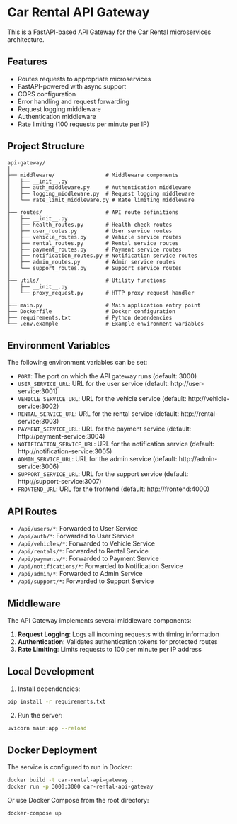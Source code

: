 # Car Rental API Gateway

This is a FastAPI-based API Gateway for the Car Rental microservices architecture.

## Features

- Routes requests to appropriate microservices
- FastAPI-powered with async support
- CORS configuration
- Error handling and request forwarding
- Request logging middleware
- Authentication middleware
- Rate limiting (100 requests per minute per IP)

## Project Structure

```
api-gateway/
│
├── middleware/                # Middleware components
│   ├── __init__.py
│   ├── auth_middleware.py     # Authentication middleware
│   ├── logging_middleware.py  # Request logging middleware
│   └── rate_limit_middleware.py # Rate limiting middleware
│
├── routes/                    # API route definitions
│   ├── __init__.py
│   ├── health_routes.py       # Health check routes
│   ├── user_routes.py         # User service routes
│   ├── vehicle_routes.py      # Vehicle service routes
│   ├── rental_routes.py       # Rental service routes
│   ├── payment_routes.py      # Payment service routes
│   ├── notification_routes.py # Notification service routes
│   ├── admin_routes.py        # Admin service routes
│   └── support_routes.py      # Support service routes
│
├── utils/                     # Utility functions
│   ├── __init__.py
│   └── proxy_request.py       # HTTP proxy request handler
│
├── main.py                    # Main application entry point
├── Dockerfile                 # Docker configuration
├── requirements.txt           # Python dependencies
└── .env.example               # Example environment variables
```

## Environment Variables

The following environment variables can be set:

- `PORT`: The port on which the API gateway runs (default: 3000)
- `USER_SERVICE_URL`: URL for the user service (default: http://user-service:3001)
- `VEHICLE_SERVICE_URL`: URL for the vehicle service (default: http://vehicle-service:3002)
- `RENTAL_SERVICE_URL`: URL for the rental service (default: http://rental-service:3003)
- `PAYMENT_SERVICE_URL`: URL for the payment service (default: http://payment-service:3004)
- `NOTIFICATION_SERVICE_URL`: URL for the notification service (default: http://notification-service:3005)
- `ADMIN_SERVICE_URL`: URL for the admin service (default: http://admin-service:3006)
- `SUPPORT_SERVICE_URL`: URL for the support service (default: http://support-service:3007)
- `FRONTEND_URL`: URL for the frontend (default: http://frontend:4000)

## API Routes

- `/api/users/*`: Forwarded to User Service
- `/api/auth/*`: Forwarded to User Service
- `/api/vehicles/*`: Forwarded to Vehicle Service
- `/api/rentals/*`: Forwarded to Rental Service
- `/api/payments/*`: Forwarded to Payment Service
- `/api/notifications/*`: Forwarded to Notification Service
- `/api/admin/*`: Forwarded to Admin Service
- `/api/support/*`: Forwarded to Support Service

## Middleware

The API Gateway implements several middleware components:

1. **Request Logging**: Logs all incoming requests with timing information
2. **Authentication**: Validates authentication tokens for protected routes
3. **Rate Limiting**: Limits requests to 100 per minute per IP address

## Local Development

1. Install dependencies:

```bash
pip install -r requirements.txt
```

2. Run the server:

```bash
uvicorn main:app --reload
```

## Docker Deployment

The service is configured to run in Docker:

```bash
docker build -t car-rental-api-gateway .
docker run -p 3000:3000 car-rental-api-gateway
```

Or use Docker Compose from the root directory:

```bash
docker-compose up
``` 